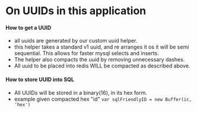 # On UUIDs in this application
#### How to get a UUID
* all uuids are generated by our custom uuid helper.
* this helper takes a standard v1 uuid, and re arranges it os it will be semi sequential. This allows for faster mysql selects and inserts.
* The helper also compacts the uuid by removing unnecessary dashes.
* All uuid to be placed into redis WILL be compacted as described above.
#### How to store UUID into SQL
* All UUIDs will be stored in a binary(16), in its hex form.
* example given compacted hex "id" `var sqlFriendlyID = new Buffer(ic, 'hex')`
